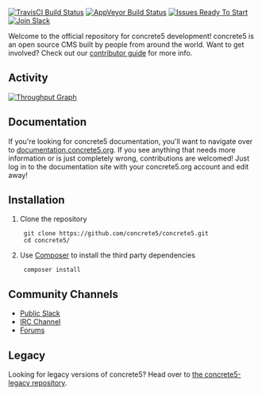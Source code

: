[![TravisCI Build Status](https://travis-ci.org/concrete5/concrete5.svg?branch=develop)](https://travis-ci.org/concrete5/concrete5)
[![AppVeyor Build Status](https://ci.appveyor.com/api/projects/status/github/concrete5/concrete5?branch=develop&svg=true)](https://ci.appveyor.com/project/concrete5/concrete5)
[![Issues Ready To Start](https://badge.waffle.io/concrete5/concrete5.png?label=help%20wanted&title=Ready)](https://github.com/concrete5/concrete5/labels/help%20wanted)
[![Join Slack](https://slack.concrete5.org/badge.svg)](https://slack.concrete5.org/)

Welcome to the official repository for concrete5 development! concrete5 is an open source CMS built by people from 
around the world. Want to get involved? Check out our [contributor guide](https://github.com/concrete5/concrete5/blob/develop/CONTRIBUTING.md) for more info.

## Activity
[![Throughput Graph](https://graphs.waffle.io/concrete5/concrete5/throughput.svg)](https://waffle.io/concrete5/concrete5/metrics)

## Documentation

If you're looking for concrete5 documentation, you'll want to navigate over to [documentation.concrete5.org](https://documentation.concrete5.org). 
If you see anything that needs more information or is just completely wrong, contributions are welcomed! 
Just log in to the documentation site with your concrete5.org account and edit away!

## Installation

1. Clone the repository

        git clone https://github.com/concrete5/concrete5.git
        cd concrete5/

2. Use [Composer](https://getcomposer.org/) to install the third party dependencies

        composer install


## Community Channels

* [Public Slack](https://slack.concrete5.org)
* [IRC Channel](https://kiwiirc.com/client/irc.freenode.com/concrete5/)
* [Forums](https://concrete5.org/community/forums/)

## Legacy

Looking for legacy versions of concrete5? Head over to [the concrete5-legacy repository](http://github.com/concrete5/concrete5-legacy).
